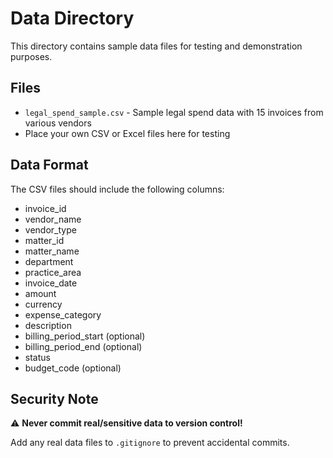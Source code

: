 # Data Directory

This directory contains sample data files for testing and demonstration purposes.

## Files

- `legal_spend_sample.csv` - Sample legal spend data with 15 invoices from various vendors
- Place your own CSV or Excel files here for testing

## Data Format

The CSV files should include the following columns:
- invoice_id
- vendor_name
- vendor_type
- matter_id
- matter_name
- department
- practice_area
- invoice_date
- amount
- currency
- expense_category
- description
- billing_period_start (optional)
- billing_period_end (optional)
- status
- budget_code (optional)

## Security Note

⚠️ **Never commit real/sensitive data to version control!**

Add any real data files to `.gitignore` to prevent accidental commits.